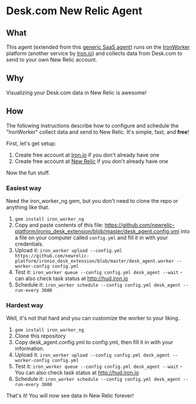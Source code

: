 # Desk.com New Relic Agent

## What

This agent (extended from this [generic SaaS agent](https://github.com/newrelic-platform/ironworker_saas_agent))
runs on the [IronWorker](http://iron.io/worker) platform (another service by [Iron.io](http://iron.io)) and collects data from
Desk.com to send to your own New Relic account.

## Why

Visualizing your Desk.com data in New Relic is awesome!

## How

The following instructions describe how to configure and schedule the "IronWorker"
collect data and send to New Relic. It's simple, fast, and **free**!

First, let's get setup:

1. Create free account at [Iron.io](http://iron.io) if you don't already have one
1. Create free account at [New Relic](http://newrelic.com) if you don't already have one

Now the fun stuff.

<!---
 NOT READY YET

### Easiest Way

Can do it all from the Iron.io UI, no code, no files, etc.

1. Log in to [HUD](https://hud.iron.io)
1. Click IronWorker on one of your projects.
1. Click Upload Turn Key Worker.
1. Enter `https://github.com/newrelic-platform/ironio_desk_extension/blob/master/desk_agent.worker` in the worker URL.
1. Fill in the config
1. Click upload
1. Click queue to run it once to test it
1. Click schedule to schedule it
--->

### Easiest way

Need the iron_worker_ng gem, but you don't need to clone the repo or anything like that.

1. `gem install iron_worker_ng`
1. Copy and paste contents of this file: https://github.com/newrelic-platform/ironio_desk_extension/blob/master/desk_agent.config.yml into a file on your computer called `config.yml` and fill it in with your credentials.
1. Upload it: `iron_worker upload --config.yml https://github.com/newrelic-platform/ironio_desk_extension/blob/master/desk_agent.worker --worker-config config.yml`
1. Test it: `iron_worker queue --config config.yml desk_agent --wait` - can also check task status at http://hud.iron.io
1. Schedule it: `iron_worker schedule --config config.yml desk_agent --run-every 3600`

### Hardest way

Well, it's not that hard and you can customize the worker to your liking.

1. `gem install iron_worker_ng`
1. Clone this repository
1. Copy desk_agent.config.yml to config.yml, then fill it in with your information.
1. Upload it: `iron_worker upload --config config.yml desk_agent --worker-config config.yml`
1. Test it: `iron_worker queue --config config.yml desk_agent --wait` - You can also check task status at http://hud.iron.io
1. Schedule it: `iron_worker schedule --config config.yml desk_agent --run-every 3600`

That's it! You will now see data in New Relic forever!
